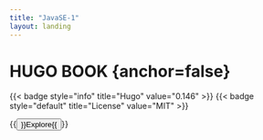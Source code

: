```yaml
---
title: "JavaSE-1"
layout: landing
---
```


<div class="book-hero">

# HUGO BOOK {anchor=false}

{{< badge style="info" title="Hugo" value="0.146" >}} {{< badge style="default" title="License" value="MIT" >}}

{{<button href="/docs/example">}}Explore{{</button>}}

</div>



